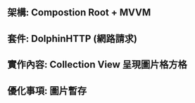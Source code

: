 ## 架構: Compostion Root + MVVM
## 套件: DolphinHTTP (網路請求)
## 實作內容: Collection View 呈現圖片格方格
## 優化事項: 圖片暫存 

